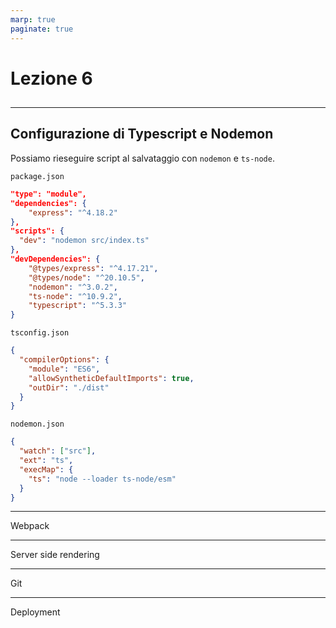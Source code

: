 ```yaml
---
marp: true
paginate: true
---
```


<!-- _backgroundColor: var(--main-color) -->
<!-- _color: white -->
<!-- _paginate: false -->

# Lezione 6
## 

---

<script src="../node_modules/mermaid/dist/mermaid.min.js"></script>
<script>mermaid.initialize({startOnLoad:true, theme:"forest", mirrorActors:false});</script>

<link rel="stylesheet" href="res/styles.css">
<link rel="stylesheet" href="res/fontawesome.css">

## Configurazione di Typescript e Nodemon

<div class="container">
<div class="content" style="align-items: unset">

Possiamo rieseguire script al salvataggio con `nodemon` e `ts-node`.

`package.json`
```json
"type": "module",
"dependencies": {
	"express": "^4.18.2"
},
"scripts": {
  "dev": "nodemon src/index.ts"
},
"devDependencies": {
	"@types/express": "^4.17.21",
	"@types/node": "^20.10.5",
	"nodemon": "^3.0.2",
	"ts-node": "^10.9.2",
	"typescript": "^5.3.3"
}
```
</div>
<div class="content" style="align-items: unset">

`tsconfig.json`
```json
{
  "compilerOptions": {
    "module": "ES6",
    "allowSyntheticDefaultImports": true,
    "outDir": "./dist"
  }
}
```
`nodemon.json`
```json
{
  "watch": ["src"],
  "ext": "ts",
  "execMap": {
    "ts": "node --loader ts-node/esm"
  }
}
```
</div>
</div>

---

Webpack

---

Server side rendering

---

Git

---

Deployment